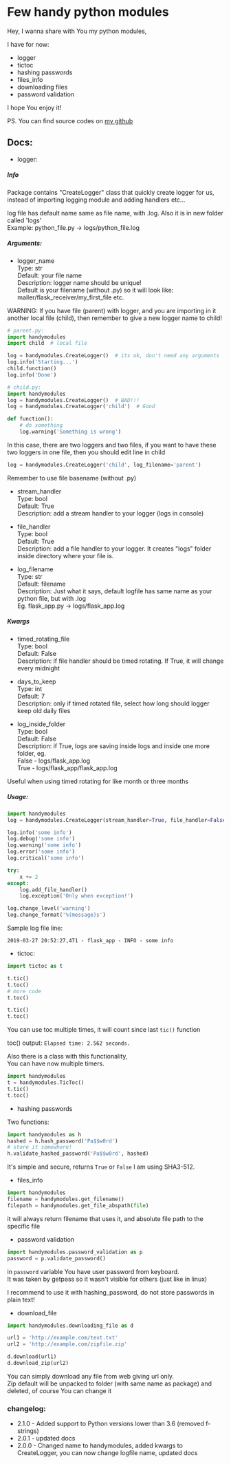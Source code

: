 # Few handy python modules

Hey, I wanna share with You my python modules,

I have for now:
* logger
* tictoc
* hashing passwords
* files_info
* downloading files
* password validation

I hope You enjoy it!

PS. You can find source codes on [my github](https://github.com/admw15/modules)

## Docs:
* logger:  
##### Info

Package contains "CreateLogger" class that quickly create logger for us, 
instead of importing logging module and adding handlers etc...

log file has default name same as file name, with .log.
Also it is in new folder called 'logs'  
Example: python_file.py -> logs/python_file.log

##### Arguments:
* logger_name  
Type: str  
Default: your file name  
Description: logger name should be unique!  
Default is your filename (without .py) so it will look like: 
mailer/flask_receiver/my_first_file etc.

WARNING: If you have file (parent) 
with logger, and you are importing in it another local file (child), 
then remember to give a new logger name to child!  

```python
# parent.py:
import handymodules
import child  # local file

log = handymodules.CreateLogger()  # its ok, don't need any arguments
log.info('Starting...')
child.function()
log.info('Done')
```

```python
# child.py:
import handymodules
log = handymodules.CreateLogger()  # BAD!!!
log = handymodules.CreateLogger('child')  # Good

def function():
    # do something
    log.warning('Something is wrong')
```

In this case, there are two loggers and two files, if you want to have 
these two loggers in one file, then you should edit line in child  
```python
log = handymodules.CreateLogger('child', log_filename='parent')
```  
Remember to use file basename (without .py) 

* stream_handler  
Type: bool  
Default: True  
Description: add a stream handler to your logger (logs in console)

* file_handler  
Type: bool  
Default: True  
Description: add a file handler to your logger. It creates "logs" 
folder inside directory where your file is.  

* log_filename  
Type: str  
Default: filename  
Description: Just what it says, default logfile has same name as your 
python file, but with .log  
Eg. flask_app.py -> logs/flask_app.log 

##### Kwargs
* timed_rotating_file  
Type: bool  
Default: False  
Description: if file handler should be timed rotating. If True, it
will change every midnight  

* days_to_keep  
Type: int  
Default: 7  
Description: only if timed rotated file, select how long should logger
keep old daily files

* log_inside_folder  
Type: bool  
Default: False  
Description: if True, logs are saving inside logs and inside one 
more folder, eg.   
False - logs/flask_app.log  
True - logs/flask_app/flask_app.log  

Useful when using timed rotating for like month or three months

##### Usage:

```python
import handymodules
log = handymodules.CreateLogger(stream_handler=True, file_handler=False)

log.info('some info')
log.debug('some info')
log.warning('some info')
log.error('some info')
log.critical('some info')

try:
    x += 2
except:
    log.add_file_handler()
    log.exception('Only when exception!')

log.change_level('warning')
log.change_format('%(message)s')
```

Sample log file line:

`2019-03-27 20:52:27,471 - flask_app - INFO - some info`

* tictoc:

```python
import tictoc as t

t.tic()
t.toc()
# more code
t.toc()

t.tic()
t.toc()
```
You can use toc multiple times, it will count since last `tic()` function

toc() output:
`Elapsed time: 2.562 seconds.`

Also there is a class with this functionality,  
You can have now multiple timers.
```python
import handymodules
t = handymodules.TicToc()
t.tic()
t.toc()
```

* hashing passwords

Two functions:
```python
import handymodules as h
hashed = h.hash_password('Pa$$w0rd')
# store it somewhere!
h.validate_hashed_password('Pa$$w0rd', hashed)
```
It's simple and secure, returns `True` or `False`
I am using SHA3-512.

* files_info
```python
import handymodules
filename = handymodules.get_filename()
filepath = handymodules.get_file_abspath(file)
```

it will always return filename that uses it, 
and absolute file path to the specific file

* password validation

```python
import handymodules.password_validation as p
password = p.validate_password()
```
in `password` variable You have user password from keyboard.   
It was taken by getpass so it wasn't visible for others (just like in linux)  

I recommend to use it with hashing_password, 
do not store passwords in plain text!

* download_file

```python
import handymodules.downloading_file as d

url1 = 'http://example.com/text.txt'
url2 = 'http://example.com/zipfile.zip'

d.download(url1)
d.download_zip(url2)
```

You can simply download any file from web giving url only.  
Zip default will be unpacked to folder (with same name as package) and deleted, 
of course You can change it



### changelog:
* 2.1.0 - Added support to Python versions lower than 3.6 (removed f-strings)
* 2.0.1 - updated docs
* 2.0.0 - Changed name to handymodules, added kwargs to CreateLogger, 
you can now change logfile name, updated docs

